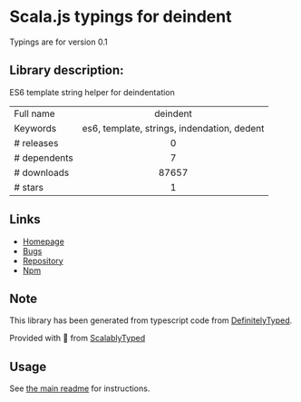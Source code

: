 
# Scala.js typings for deindent

Typings are for version 0.1

## Library description:
ES6 template string helper for deindentation

|                    |                 |
| ------------------ | :-------------: |
| Full name          | deindent |
| Keywords           | es6, template, strings, indendation, dedent |
| # releases         | 0 |
| # dependents       | 7 |
| # downloads        | 87657 |
| # stars            | 1 |

## Links
- [Homepage](https://github.com/deanlandolt/deindent)
- [Bugs](https://github.com/deanlandolt/deindent/issues)
- [Repository](https://github.com/deanlandolt/deindent)
- [Npm](https://www.npmjs.com/package/deindent)
    


## Note
This library has been generated from typescript code from [DefinitelyTyped](https://definitelytyped.org).

Provided with :purple_heart: from [ScalablyTyped](https://github.com/oyvindberg/ScalablyTyped)

## Usage
See [the main readme](../../readme.md) for instructions.



